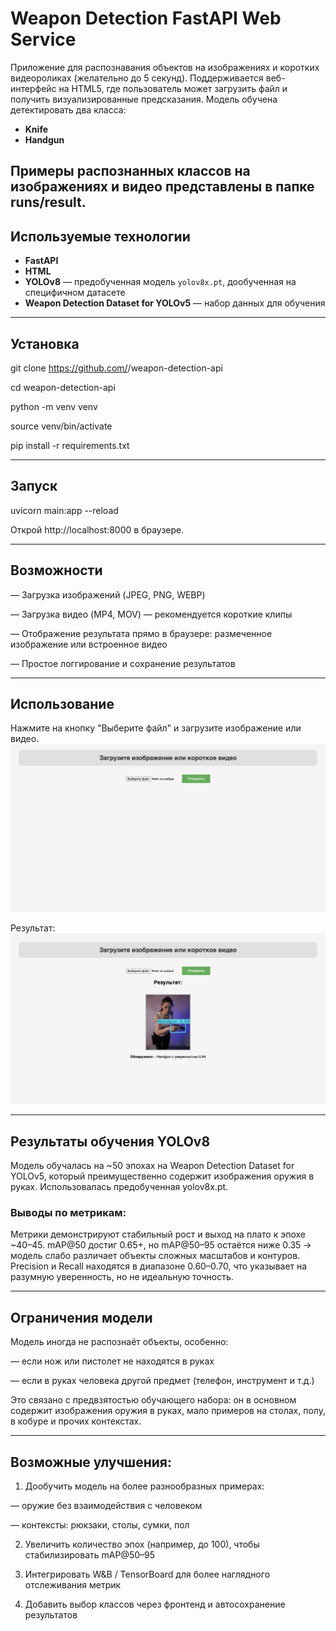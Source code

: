 # Weapon Detection FastAPI Web Service

Приложение для распознавания объектов на изображениях и коротких видеороликах (желательно до 5 секунд). Поддерживается веб-интерфейс на HTML5, где пользователь может загрузить файл и получить визуализированные предсказания. Модель обучена детектировать два класса:

-  **Knife**
-  **Handgun**

Примеры распознанных классов на изображениях и видео представлены в папке runs/result.
---

## Используемые технологии

- **FastAPI**
- **HTML**
- **YOLOv8** — предобученная модель `yolov8x.pt`, дообученная на специфичном датасете
- **Weapon Detection Dataset for YOLOv5** — набор данных для обучения

---

##  Установка

git clone https://github.com/<your-repo>/weapon-detection-api

cd weapon-detection-api

python -m venv venv

source venv/bin/activate

pip install -r requirements.txt

---

##  Запуск

uvicorn main:app --reload

Открой http://localhost:8000 в браузере.

---

##  Возможности

— Загрузка изображений (JPEG, PNG, WEBP)

— Загрузка видео (MP4, MOV) — рекомендуется короткие клипы

— Отображение результата прямо в браузере: размеченное изображение или встроенное видео

— Простое логгирование и сохранение результатов

---

##  Использование
Нажмите на кнопку "Выберите файл" и загрузите изображение или видео.
![Шаг первый](usage/step1.png)

Результат:
![Шаг второй](usage/step2.png)


---

##  Результаты обучения YOLOv8

Модель обучалась на ~50 эпохах на Weapon Detection Dataset for YOLOv5, который преимущественно содержит изображения оружия в руках. Использовалась предобученная yolov8x.pt.

###  Выводы по метрикам:

Метрики демонстрируют стабильный рост и выход на плато к эпохе ~40–45.
mAP@50 достиг 0.65+, но mAP@50–95 остаётся ниже 0.35 → модель слабо различает объекты сложных масштабов и контуров.
Precision и Recall находятся в диапазоне 0.60–0.70, что указывает на разумную уверенность, но не идеальную точность.

---

##  Ограничения модели

Модель иногда не распознаёт объекты, особенно:

— если нож или пистолет не находятся в руках

— если в руках человека другой предмет (телефон, инструмент и т.д.)

Это связано с предвзятостью обучающего набора: он в основном содержит изображения оружия в руках, мало примеров на столах, полу, в кобуре и прочих контекстах.

---

##  Возможные улучшения:

1. Дообучить модель на более разнообразных примерах:

— оружие без взаимодействия с человеком

— контексты: рюкзаки, столы, сумки, пол

2. Увеличить количество эпох (например, до 100), чтобы стабилизировать mAP@50–95

3. Интегрировать W&B / TensorBoard для более наглядного отслеживания метрик

4. Добавить выбор классов через фронтенд и автосохранение результатов